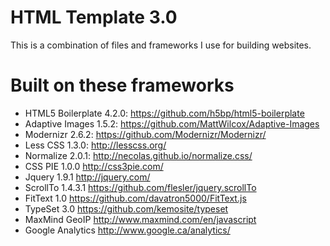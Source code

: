 HTML Template 3.0
=================

This is a combination of files and frameworks I use for building websites.

Built on these frameworks
========================
- HTML5 Boilerplate 4.2.0: https://github.com/h5bp/html5-boilerplate
- Adaptive Images 1.5.2: https://github.com/MattWilcox/Adaptive-Images
- Modernizr 2.6.2: https://github.com/Modernizr/Modernizr/
- Less CSS 1.3.0: http://lesscss.org/
- Normalize 2.0.1: http://necolas.github.io/normalize.css/
- CSS PIE 1.0.0 http://css3pie.com/
- Jquery 1.9.1 http://jquery.com/
- ScrollTo 1.4.3.1 https://github.com/flesler/jquery.scrollTo
- FitText 1.0 https://github.com/davatron5000/FitText.js
- TypeSet 3.0 https://github.com/kemosite/typeset
- MaxMind GeoIP http://www.maxmind.com/en/javascript
- Google Analytics http://www.google.ca/analytics/
